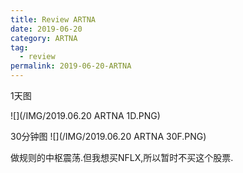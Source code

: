 ```yaml
---
title: Review ARTNA
date: 2019-06-20
category: ARTNA
tag:
  - review
permalink: 2019-06-20-ARTNA
---
```

1天图

![](/IMG/2019.06.20 ARTNA 1D.PNG)

30分钟图
![](/IMG/2019.06.20 ARTNA 30F.PNG)

做规则的中枢震荡.但我想买NFLX,所以暂时不买这个股票.
